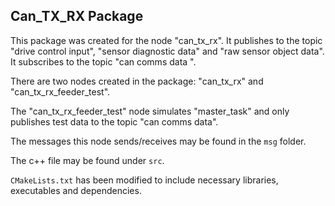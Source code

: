 ## Can_TX_RX Package
This package was created for the node "can_tx_rx". It publishes to the topic "drive control input", "sensor diagnostic data" and "raw sensor object data". It subscribes to the topic "can comms data ".

There are two nodes created in the package: "can_tx_rx" and "can_tx_rx_feeder_test".

The "can_tx_rx_feeder_test" node simulates "master_task" and only publishes test data to the topic "can comms data".



The messages this node sends/receives may be found in the `msg` folder.

The c++ file may be found under `src`.

`CMakeLists.txt` has been modified to include necessary libraries, executables and dependencies.

